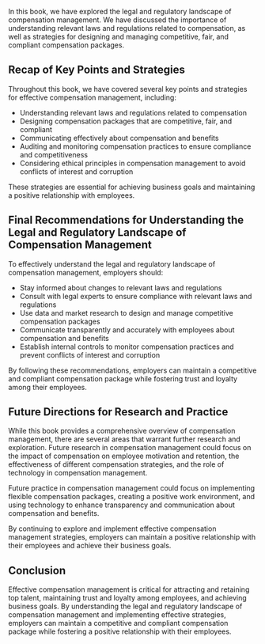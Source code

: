
In this book, we have explored the legal and regulatory landscape of compensation management. We have discussed the importance of understanding relevant laws and regulations related to compensation, as well as strategies for designing and managing competitive, fair, and compliant compensation packages.

Recap of Key Points and Strategies
----------------------------------

Throughout this book, we have covered several key points and strategies for effective compensation management, including:

* Understanding relevant laws and regulations related to compensation
* Designing compensation packages that are competitive, fair, and compliant
* Communicating effectively about compensation and benefits
* Auditing and monitoring compensation practices to ensure compliance and competitiveness
* Considering ethical principles in compensation management to avoid conflicts of interest and corruption

These strategies are essential for achieving business goals and maintaining a positive relationship with employees.

Final Recommendations for Understanding the Legal and Regulatory Landscape of Compensation Management
-----------------------------------------------------------------------------------------------------

To effectively understand the legal and regulatory landscape of compensation management, employers should:

* Stay informed about changes to relevant laws and regulations
* Consult with legal experts to ensure compliance with relevant laws and regulations
* Use data and market research to design and manage competitive compensation packages
* Communicate transparently and accurately with employees about compensation and benefits
* Establish internal controls to monitor compensation practices and prevent conflicts of interest and corruption

By following these recommendations, employers can maintain a competitive and compliant compensation package while fostering trust and loyalty among their employees.

Future Directions for Research and Practice
-------------------------------------------

While this book provides a comprehensive overview of compensation management, there are several areas that warrant further research and exploration. Future research in compensation management could focus on the impact of compensation on employee motivation and retention, the effectiveness of different compensation strategies, and the role of technology in compensation management.

Future practice in compensation management could focus on implementing flexible compensation packages, creating a positive work environment, and using technology to enhance transparency and communication about compensation and benefits.

By continuing to explore and implement effective compensation management strategies, employers can maintain a positive relationship with their employees and achieve their business goals.

Conclusion
----------

Effective compensation management is critical for attracting and retaining top talent, maintaining trust and loyalty among employees, and achieving business goals. By understanding the legal and regulatory landscape of compensation management and implementing effective strategies, employers can maintain a competitive and compliant compensation package while fostering a positive relationship with their employees.
